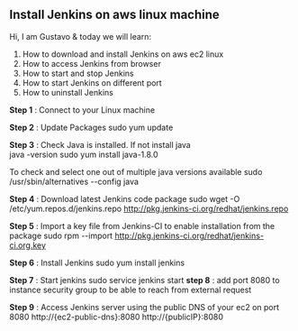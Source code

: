## Install Jenkins on aws linux machine 

Hi, I am Gustavo & today we will learn:

1. How to download and install Jenkins on aws ec2 linux
2. How to access Jenkins from browser
3. How to start and stop Jenkins
4. How to start Jenkins on different port
5. How to uninstall Jenkins

**Step 1** : Connect to your Linux machine

**Step 2** : Update Packages
   sudo yum update

**Step 3** : Check Java is installed. If not install java  
   java -version
   sudo yum install java-1.8.0

   To check and select one out of multiple java versions available
   sudo /usr/sbin/alternatives --config java

**Step 4** : Download latest Jenkins code package
   sudo wget -O /etc/yum.repos.d/jenkins.repo http://pkg.jenkins-ci.org/redhat/jenkins.repo

**Step 5** : Import a key file from Jenkins-CI to enable installation from the package
   sudo rpm --import http://pkg.jenkins-ci.org/redhat/jenkins-ci.org.key

**Step 6** : Install Jenkins
   sudo yum install jenkins

**Step 7** : Start jenkins
   sudo service jenkins start
**step 8** : add port 8080 to instance security group to be able to reach from external request    

**Step 9** : Access Jenkins server using the public DNS of your ec2 on port 8080
    http://{ec2-public-dns}:8080
     http://{publicIP}:8080

